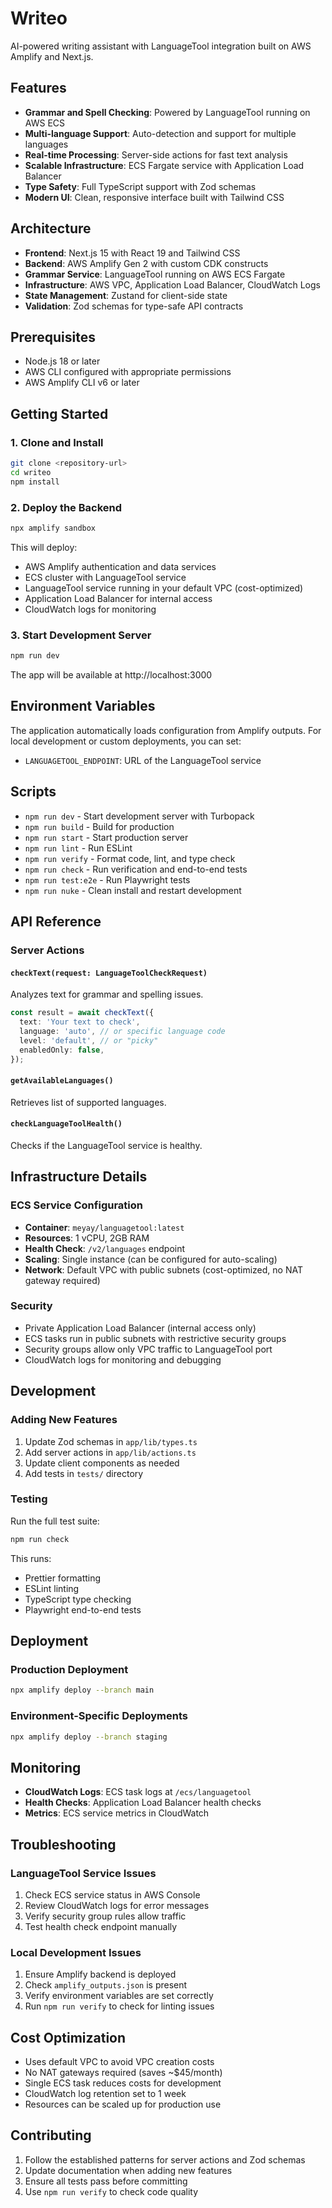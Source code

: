 # Writeo

AI-powered writing assistant with LanguageTool integration built on AWS Amplify and Next.js.

## Features

- **Grammar and Spell Checking**: Powered by LanguageTool running on AWS ECS
- **Multi-language Support**: Auto-detection and support for multiple languages
- **Real-time Processing**: Server-side actions for fast text analysis
- **Scalable Infrastructure**: ECS Fargate service with Application Load Balancer
- **Type Safety**: Full TypeScript support with Zod schemas
- **Modern UI**: Clean, responsive interface built with Tailwind CSS

## Architecture

- **Frontend**: Next.js 15 with React 19 and Tailwind CSS
- **Backend**: AWS Amplify Gen 2 with custom CDK constructs
- **Grammar Service**: LanguageTool running on AWS ECS Fargate
- **Infrastructure**: AWS VPC, Application Load Balancer, CloudWatch Logs
- **State Management**: Zustand for client-side state
- **Validation**: Zod schemas for type-safe API contracts

## Prerequisites

- Node.js 18 or later
- AWS CLI configured with appropriate permissions
- AWS Amplify CLI v6 or later

## Getting Started

### 1. Clone and Install

```bash
git clone <repository-url>
cd writeo
npm install
```

### 2. Deploy the Backend

```bash
npx amplify sandbox
```

This will deploy:

- AWS Amplify authentication and data services
- ECS cluster with LanguageTool service
- LanguageTool service running in your default VPC (cost-optimized)
- Application Load Balancer for internal access
- CloudWatch logs for monitoring

### 3. Start Development Server

```bash
npm run dev
```

The app will be available at http://localhost:3000

## Environment Variables

The application automatically loads configuration from Amplify outputs. For local development or custom deployments, you can set:

- `LANGUAGETOOL_ENDPOINT`: URL of the LanguageTool service

## Scripts

- `npm run dev` - Start development server with Turbopack
- `npm run build` - Build for production
- `npm run start` - Start production server
- `npm run lint` - Run ESLint
- `npm run verify` - Format code, lint, and type check
- `npm run check` - Run verification and end-to-end tests
- `npm run test:e2e` - Run Playwright tests
- `npm run nuke` - Clean install and restart development

## API Reference

### Server Actions

#### `checkText(request: LanguageToolCheckRequest)`

Analyzes text for grammar and spelling issues.

```typescript
const result = await checkText({
  text: 'Your text to check',
  language: 'auto', // or specific language code
  level: 'default', // or "picky"
  enabledOnly: false,
});
```

#### `getAvailableLanguages()`

Retrieves list of supported languages.

#### `checkLanguageToolHealth()`

Checks if the LanguageTool service is healthy.

## Infrastructure Details

### ECS Service Configuration

- **Container**: `meyay/languagetool:latest`
- **Resources**: 1 vCPU, 2GB RAM
- **Health Check**: `/v2/languages` endpoint
- **Scaling**: Single instance (can be configured for auto-scaling)
- **Network**: Default VPC with public subnets (cost-optimized, no NAT gateway required)

### Security

- Private Application Load Balancer (internal access only)
- ECS tasks run in public subnets with restrictive security groups
- Security groups allow only VPC traffic to LanguageTool port
- CloudWatch logs for monitoring and debugging

## Development

### Adding New Features

1. Update Zod schemas in `app/lib/types.ts`
2. Add server actions in `app/lib/actions.ts`
3. Update client components as needed
4. Add tests in `tests/` directory

### Testing

Run the full test suite:

```bash
npm run check
```

This runs:

- Prettier formatting
- ESLint linting
- TypeScript type checking
- Playwright end-to-end tests

## Deployment

### Production Deployment

```bash
npx amplify deploy --branch main
```

### Environment-Specific Deployments

```bash
npx amplify deploy --branch staging
```

## Monitoring

- **CloudWatch Logs**: ECS task logs at `/ecs/languagetool`
- **Health Checks**: Application Load Balancer health checks
- **Metrics**: ECS service metrics in CloudWatch

## Troubleshooting

### LanguageTool Service Issues

1. Check ECS service status in AWS Console
2. Review CloudWatch logs for error messages
3. Verify security group rules allow traffic
4. Test health check endpoint manually

### Local Development Issues

1. Ensure Amplify backend is deployed
2. Check `amplify_outputs.json` is present
3. Verify environment variables are set correctly
4. Run `npm run verify` to check for linting issues

## Cost Optimization

- Uses default VPC to avoid VPC creation costs
- No NAT gateways required (saves ~$45/month)
- Single ECS task reduces costs for development
- CloudWatch log retention set to 1 week
- Resources can be scaled up for production use

## Contributing

1. Follow the established patterns for server actions and Zod schemas
2. Update documentation when adding new features
3. Ensure all tests pass before committing
4. Use `npm run verify` to check code quality
